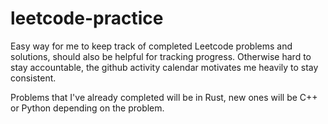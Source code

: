 # leetcode-practice

Easy way for me to keep track of completed Leetcode problems and solutions, should also be helpful for tracking progress. Otherwise hard to stay accountable, the github activity calendar motivates me heavily to stay consistent.

Problems that I've already completed will be in Rust, new ones will be C++ or Python depending on the problem.
